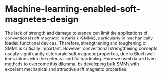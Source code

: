 # Machine-learning-enabled-soft-magnetes-design
The lack of strength and damage tolerance can limit the applications of conventional soft magnetic materials (SMMs), 
particularly in mechanically loaded functional devices. Therefore, strengthening and toughening of SMMs is critically 
important. However, conventional strengthening concepts usually significantly deteriorate soft magnetic properties, 
due to Bloch wall interactions with the defects used for hardening. Here we used data-driven methods to overcome this dilemma, 
by developing bulk SMMs with excellent mechanical and attractive soft magnetic properties.
